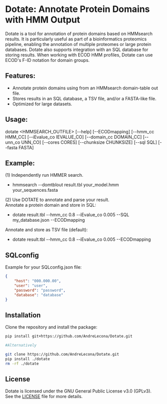 # Dotate: Annotate Protein Domains with HMM Output

Dotate is a tool for annotation of protein domains based on HMMsearch results. It is particularly useful as part of a bioinformatics proteomics pipeline, enabling the annotation of multiple proteomes or large protein databases. Dotate also supports integration with an SQL database for storing results. When working with ECOD HMM profiles, Dotate can use ECOD's F-ID notation for domain groups.

## Features:
- Annotate protein domains using from an HMMsearch domain-table out file.
- Stores results in an SQL database, a TSV file, and/or a FASTA-like file.
- Optimized for large datasets.

## Usage:
dotate <HMMSEARCH_OUTFILE> [--help] [--ECODmapping] [--hmm_cc HMM_CC] [--iEvalue_co IEVALUE_CO] [--domain_cc DOMAIN_CC] [--unn_co UNN_CO] [--cores CORES] [--chunksize CHUNKSIZE] [--sql SQL] [--fasta FASTA]

## Example:
(1) Independently run HMMER search.
- hmmsearch --domtblout result.tbl your_model.hmm your_sequences.fasta

(2) Use DOTATE to annotate and parse your result.  
Annotate a protein domain and store in SQL:
- dotate result.tbl --hmm_cc 0.8 --iEvalue_co 0.005 --SQL my_database.json --ECODmapping

Annotate and store as TSV file (default):
- dotate result.tbl --hmm_cc 0.8 --iEvalue_co 0.005 --ECODmapping

## SQLconfig
Example for your SQLconfig.json file:

```json
{
    "host": "000.000.00",
    "user": "user",
    "password": "password",
    "database": "database"
}
```

## Installation

Clone the repository and install the package:

```bash
pip install git+https://github.com/AndreLecona/Dotate.git

#Alternatively

git clone https://github.com/AndreLecona/Dotate.git
pip install ./dotate
rm -rf ./dotate
```

## License
Dotate is licensed under the GNU General Public License v3.0 (GPLv3).  
See the [LICENSE](LICENSE) file for more details.